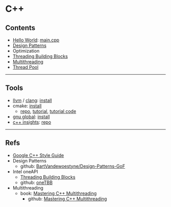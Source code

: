 # C++

## Contents

- [Hello World](src/helloworld/README.md): [main.cpp](src/helloworld/main.cpp)
- [Design Patterns](src/design-patterns/README.md)
- Optimization
- [Threading Building Blocks](src/threading-building-blocks/README.md)
- [Multithreading](src/multithreading/README.md)
- [Thread Pool](src/thread-pool/README.md)
______________________________________________________________________

## Tools

- [llvm](https://llvm.org) / [clang](https://clang.llvm.org): [install](https://github.com/rurumimic/supply/blob/master/tools.md#clang)
- cmake: [install](https://github.com/rurumimic/supply/blob/master/tools.md#cmake)
  - [repo](https://github.com/Kitware/CMake), [tutorial](https://cmake.org/cmake/help/latest/guide/tutorial/index.html), [tutorial code](https://github.com/Kitware/CMake/tree/master/Help/guide/tutorial)
- [gnu global](https://www.gnu.org/software/global/): [install](https://github.com/rurumimic/supply/blob/master/tools.md#gnu-global)
- [c++ insights](https://cppinsights.io/): [repo](https://github.com/andreasfertig/cppinsights)
______________________________________________________________________

## Refs

- [Google C++ Style Guide](https://google.github.io/styleguide/cppguide.html)
- Design Patterns
  - github: [BartVandewoestyne/Design-Patterns-GoF](https://github.com/BartVandewoestyne/Design-Patterns-GoF)
- Intel oneAPI
  - [Threading Building Blocks](https://www.intel.com/content/www/us/en/developer/tools/oneapi/onetbb.html)
  - github: [oneTBB](https://github.com/oneapi-src/oneTBB)
- Multithreading
  - book: [Mastering C++ Multithreading](https://www.packtpub.com/product/mastering-c-multithreading/9781787121706)
    - github: [Mastering C++ Multithreading](https://github.com/PacktPublishing/Mastering-CPP-Multithreading)

